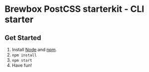 # Brewbox PostCSS starterkit - CLI starter

## Get Started
1. Install [Node][node] and [npm][npm].
2. `npm install`
3. `npm start`
4. Have fun!

[node]: https://nodejs.org/en/
[npm]:  https://www.npmjs.com/
